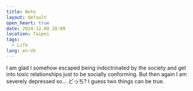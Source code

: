 ```yaml
---
title: Note
layout: default
open_heart: true
date: 2024-12-08 20:09
location: Taipei
tags: 
  - Life
lang: en-US
---
```


I am glad I somehow escaped being indoctrinated by the society and get into toxic relationships just to be socially conforming. But then again I am severely depressed so… どっち? I guess two things can be true.
